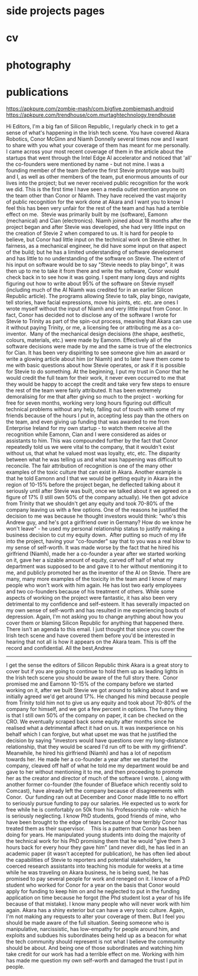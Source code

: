 # side projects pages

# cv

# photography

# publications

https://apkpure.com/zombie-mash/com.bigfive.zombiemash.android
https://apkpure.com/trendhouse/com.murtaghtechnology.trendhouse

Hi Editors,
I'm a big fan of Silicon Republic, I regularly check in to get a sense of what's happening in the Irish tech scene. You have covered Akara Robotics, Conor McGinn and Niamh Donnelly several times now and I want to share with you what your coverage of them has meant for me personally.
I came across your most recent coverage of them in the article about the startups that went through the Intel Edge AI accelerator and noticed that 'all' the co-founders were mentioned by name - but not mine. I was a founding member of the team (before the first Stevie prototype was built) and I, as well as other members of the team, put enormous amounts of our lives into the project; but we never received public recognition for the work we did. This is the first time I have seen a media outlet mention anyone on the team other than Conor or Niamh. They have received the vast majority of public recognition for the work done at Akara and I want you to know I feel this has been very unfair for the rest of the team and has had a terrible effect on me. 
Stevie was primarily built by me (software), Eamonn (mechanical) and Cian (electronics). Niamh joined about 18 months after the project began and after Stevie was developed, she had very little input on the creation of Stevie 2 when compared to us. It is hard for people to believe, but Conor had little input on the technical work on Stevie either. In fairness, as a mechanical engineer, he did have some input on that aspect of the build; but he has a limited understanding of software development and has little to no understanding of the software on Stevie. The extent of his input on software would be to say "Stevie needs to play bingo", it was then up to me to take it from there and write the software, Conor would check back in to see how it was going. I spent many long days and nights figuring out how to write about 95% of the software on Stevie myself (including much of the AI Niamh was credited for in an earlier Silicon Republic article). The programs allowing Stevie to talk, play bingo, navigate, tell stories, have facial expressions, move his joints, etc. etc. are ones I wrote myself without the input of Niamh and very little input from Conor. In fact, Conor has decided not to disclose any of the software I wrote for Stevie to Trinity as part of the spin-out process, meaning that Akara can use it without paying Trinity, or me, a licensing fee or attributing me as a co-inventor. 
Many of the mechanical design decisions (the shape, aesthetic, colours, materials, etc.) were made by Eamonn. Effectively all of the software decisions were made by me and the same is true of the electronics for Cian. It has been very dispiriting to see someone give him an award or write a glowing article about him (or Niamh) and to later have them come to me with basic questions about how Stevie operates, or ask if it is possible for Stevie to do something. At the beginning, I put my trust in Conor that he would credit the full team for their work, it never even occurred to me that they would be happy to accept the credit and take very few steps to ensure the rest of the team were fairly attributed.
It has been extremely demoralising for me that after giving so much to the project - working for free for seven months, working very long hours figuring out difficult technical problems without any help, falling out of touch with some of my friends because of the hours I put in, accepting less pay than the others on the team, and even giving up funding that was awarded to me from Enterprise Ireland for my own startup - to watch them receive all the recognition while Eamonn, Cian and I were considered as aides or assistants to him. This was compounded further by the fact that Conor repeatedly told us we were vital to the company, that it wouldn't exist without us, that what he valued most was loyalty, etc, etc. The disparity between what he was telling us and what was happening was difficult to reconcile.
The fair attribution of recognition is one of the many other examples of the toxic culture that can exist in Akara. Another example is that he told Eamonn and I that we would be getting equity in Akara in the region of 10-15% before the project began, he deflected talking about it seriously until after Stevie was built, once we talked about it we agreed on a figure of 17% (I still own 50% of the company actually). He then got advice from Trinity that we shouldn't get any equity and took 70-80% of the company leaving us with a few options. One of the reasons he justified the decision to me was because he thought investors would think: "who's this Andrew guy, and he's got a girlfriend over in Germany? How do we know he won't leave" - he used my personal relationship status to justify making a business decision to cut my equity down. 
After putting so much of my life into the project, having your "co-founder" say that to you was a real blow to my sense of self-worth. It was made worse by the fact that he hired his girlfriend (Niamh), made her a co-founder a year after we started working on it, gave her a sizable amount of equity, carved off half of what my department was supposed to be and gave it to her without mentioning it to me, and publicly promoted her as the inventor of the AI on Stevie.
There are many, many more examples of the toxicity in the team and I know of many people who won't work with him again. He has lost two early employees and two co-founders because of his treatment of others. While some aspects of working on the project were fantastic, it has also been very detrimental to my confidence and self-esteem. It has severally impacted on my own sense of self-worth and has resulted in me experiencing bouts of depression.
Again, I'm not asking you to change anything about how you cover them or blaming Silicon Republic for anything that happened there. There isn't an agenda to this email. I just thought that since you cover the Irish tech scene and have covered them before you'd be interested in hearing that not all is how it appears on the Akara team. This is off the record and confidential.
All the best,Andrew


---


I get the sense the editors of Silicon Republic think Akara is a great story to cover but if you are going to continue to hold them up as leading lights in the Irish tech scene you should be aware of the full story there. 
Conor promised me and Eamonn 10-15% of the company before we started working on it, after we built Stevie we got around to talking about it and we initially agreed we'd get around 17%. He changed his mind because people from Trinity told him not to give us any equity and took about 70-80% of the company for himself, and we got a few percent in options. The funny thing is that I still own 50% of the company on paper, it can be checked on the CRO. We eventually scraped back some equity after months since he realised what a detrimental affect it had on us. It was inexperience on his behalf which I can forgive, but what upset me was that he justified the decision by saying "investors would have questions over my long-distance relationship, that they would be scared I'd run off to be with my girlfriend". Meanwhile, he hired his girlfriend (Niamh) and has a lot of nepotism towards her. He made her a co-founder a year after we started the company, cleaved off half of what he told me my department would be and gave to her without mentioning it to me, and then proceeding to promote her as the creator and director of much of the software I wrote.
I, along with another former co-founder (the founder of Blueface which recently sold to Comcast), have already left the company because of disagreements with Conor.  Our funding ran out at December and Conor made little to no effort to seriously pursue funding to pay our salaries. He expected us to work for free while he is comfortably on 50k from his Professorship role - which he is seriously neglecting. I know PhD students, good friends of mine, who have been brought to the edge of tears because of how terribly Conor has treated them as their supervisor.   
This is a pattern that Conor has been doing for years. He manipulated young students into doing the majority of the technical work for his PhD promising them that he would "give them 3 hours back for every hour they gave him" (and never did), he has lied in an academic paper (it wasn't accepted for publication), he has often lied about the capabilities of Stevie to reporters and potential stakeholders, he coerced research assistants into teaching his module for weeks at a time while he was traveling on Akara business, he is being sued, he has promised to pay several people for work and reneged on it. I know of a PhD student who worked for Conor for a year on the basis that Conor would apply for funding to keep him on and he neglected to put in the funding application on time because he forgot (the Phd student lost a year of his life because of that mistake). I know many people who will never work with him again. Akara has a shiny exterior but can have a very toxic culture.
Again, I'm not making any requests to alter your coverage of them. But I feel you should be made aware of the full situation. Seeing someone who is manipulative, narcissistic, has low-empathy for people around him, and exploits and subdues his subordinates being held up as a beacon for what the tech community should represent is not what I believe the community should be about. And being one of those subordinates and watching him take credit for our work has had a terrible effect on me. Working with him has made me question my own self-worth and damaged the trust I put in people. 

